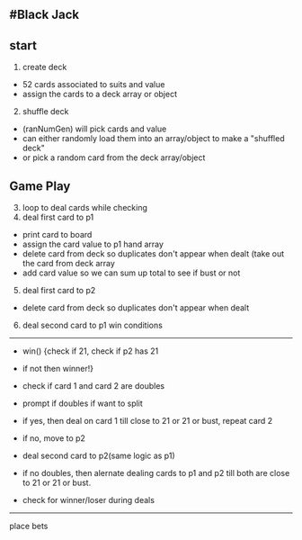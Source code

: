 #Black Jack
----
start
----
1. create deck
 - 52 cards associated to suits and value
 - assign the cards to a deck array or object
2. shuffle deck 
 - (ranNumGen) will pick cards and value
 - can either randomly load them into an array/object to make a "shuffled deck"
 - or pick a random card from the deck array/object
 
 Game Play
 ----- 
3. loop to deal cards while checking
4. deal first card to p1
 - print card to board
 - assign the card value to p1 hand array
 - delete card from deck so duplicates don't appear when dealt
 (take out the card from deck array
 - add card value so we can sum up total to see if bust or not
5. deal first card to p2
 - delete card from deck so duplicates don't appear when dealt
6. deal second card to p1
win conditions
----
 - win() {check if 21, check if p2 has 21
 - if not then winner!} 
 
 - check if card 1 and card 2 are doubles
 - prompt if doubles if want to split
 - if yes, then deal on card 1 till close to 21 or 21 or bust, repeat card 2
 - if no, move to p2
 - deal second card to p2(same logic as p1)
 - if no doubles, then alernate dealing cards to p1 and p2 till both are close to 21 or 21 or bust.
 - check for winner/loser during deals
 
----
 place bets